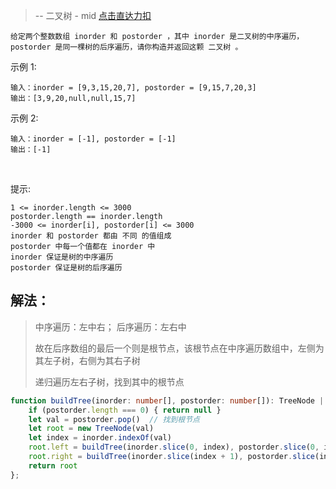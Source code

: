 > -- 二叉树 - mid
> [点击直达力扣](https://leetcode.cn/problems/construct-binary-tree-from-inorder-and-postorder-traversal/description/)

    给定两个整数数组 inorder 和 postorder ，其中 inorder 是二叉树的中序遍历， postorder 是同一棵树的后序遍历，请你构造并返回这颗 二叉树 。

示例 1:

    输入：inorder = [9,3,15,20,7], postorder = [9,15,7,20,3]
    输出：[3,9,20,null,null,15,7]

示例 2:

    输入：inorder = [-1], postorder = [-1]
    输出：[-1]

 

提示:

    1 <= inorder.length <= 3000
    postorder.length == inorder.length
    -3000 <= inorder[i], postorder[i] <= 3000
    inorder 和 postorder 都由 不同 的值组成
    postorder 中每一个值都在 inorder 中
    inorder 保证是树的中序遍历
    postorder 保证是树的后序遍历

## 解法：
> 
> 中序遍历：左中右；  后序遍历：左右中 
> 
> 故在后序数组的最后一个则是根节点，该根节点在中序遍历数组中，左侧为其左子树，右侧为其右子树 
> 
> 递归遍历左右子树，找到其中的根节点
> 

```ts
function buildTree(inorder: number[], postorder: number[]): TreeNode | null {
    if (postorder.length === 0) { return null }
    let val = postorder.pop()  // 找到根节点
    let root = new TreeNode(val)
    let index = inorder.indexOf(val)
    root.left = buildTree(inorder.slice(0, index), postorder.slice(0, index))  // 划分左子树
    root.right = buildTree(inorder.slice(index + 1), postorder.slice(index))  // 划分右子树
    return root
};
```